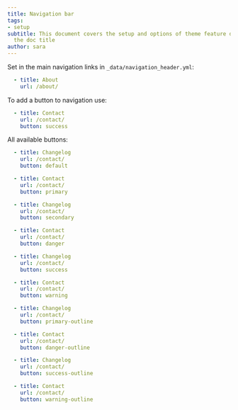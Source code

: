 ```yaml
---
title: Navigation bar
tags:
- setup
subtitle: This document covers the setup and options of theme feature described in
  the doc title
author: sara
---
```


Set in the main navigation links in `_data/navigation_header.yml`:

```yaml
  - title: About
    url: /about/
```

To add a button to navigation use:
```yaml
  - title: Contact
    url: /contact/
    button: success
```

All available buttons:
```yaml
  - title: Changelog
    url: /contact/
    button: default

  - title: Contact
    url: /contact/
    button: primary

  - title: Changelog
    url: /contact/
    button: secondary

  - title: Contact
    url: /contact/
    button: danger

  - title: Changelog
    url: /contact/
    button: success

  - title: Contact
    url: /contact/
    button: warning

  - title: Changelog
    url: /contact/
    button: primary-outline

  - title: Contact
    url: /contact/
    button: danger-outline

  - title: Changelog
    url: /contact/
    button: success-outline

  - title: Contact
    url: /contact/
    button: warning-outline
```
